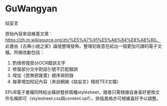 # GuWangyan
姑妄言

原始內容來自維基文庫：https://zh.m.wikisource.org/zh/%E5%A7%91%E5%A6%84%E8%A8%80。 此書由《古典小說之家》論壇整理發佈。整理初衷意在給出一個更加可讀的電子文檔，所做改動包括：
    
1. 酌情修復部分OCR錯誤文字
2. 修復部分文中對話引號不匹配錯誤
3. 增加《思無邪匯寶》總序與附錄
4. 每章增加校記內容（來自網絡《姑妄言》精校TEX文檔）

EPUB電子書檔同時給出橫排豎排兩種stylesheet，閱者只需根據自身喜好更換文件名稱即可（stylesheet.css與content.opf），排版風格亦可根據喜好予以調整。

